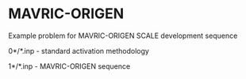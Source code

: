 # MAVRIC-ORIGEN
Example problem for MAVRIC-ORIGEN SCALE development sequence

0*/*.inp - standard activation methodology

1*/*.inp - MAVRIC-ORIGEN sequence

